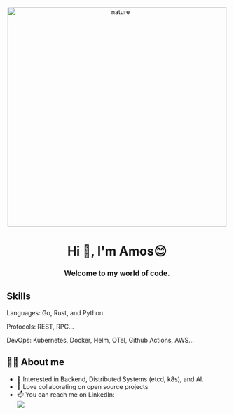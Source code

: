 <div align="center">
<img width="500" alt="nature" src="green.avif">
</div>

<h1 align="center">Hi 👋, I'm Amos😊  </h1>
<h3 align="center">Welcome to my world of code.</h3>

## Skills 

Languages: Go, Rust, and Python

Protocols: REST, RPC...

DevOps: Kubernetes, Docker, Helm, OTel, Github Actions, AWS...

## 👨‍💻 About me 

- 🔭 Interested in Backend, Distributed Systems (etcd, k8s), and AI. 
- 👯 Love collaborating on open source projects 
- 📫 You can reach me on LinkedIn:\
<a href="https://www.linkedin.com/in/amos-ehiguese-201b33100/"><img src="https://img.shields.io/badge/LinkedIn-0077B5?style=for-the-badge&logo=linkedin&logoColor=white"/></a>


 

